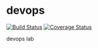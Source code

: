 # devops

[![Build Status](https://travis-ci.org/XMindTeam/devops.png)](https://travis-ci.org/XMindTeam/devops)
[![Coverage Status](https://coveralls.io/repos/github/XMindTeam/devops/badge.svg?branch=master)](https://coveralls.io/github/XMindTeam/devops?branch=master)

devops lab

